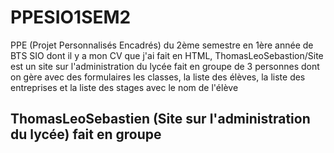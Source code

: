 # PPESIO1SEM2
PPE (Projet Personnalisés Encadrés)  du 2ème semestre en 1ère année de BTS SIO dont il y a mon CV que j'ai fait en HTML, ThomasLeoSebastion/Site est un site sur l'administration du lycée fait en groupe de 3 personnes dont on gère avec des formulaires les classes, la liste des élèves, la liste des entreprises et la liste des stages avec le nom de l'élève
## ThomasLeoSebastien (Site sur l'administration du lycée) fait en groupe ##
